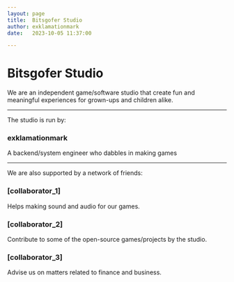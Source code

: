 ```yaml
---
layout: page
title:  Bitsgofer Studio
author: exklamationmark
date:   2023-10-05 11:37:00

---
```


# Bitsgofer Studio

We are an independent game/software studio that create fun and meaningful experiences for grown-ups and children alike.

******

The studio is run by:

### exklamationmark

A backend/system engineer who dabbles in making games

******

We are also supported by a network of friends:

### [collaborator_1]

Helps making sound and audio for our games.

### [collaborator_2]

Contribute to some of the open-source games/projects by the studio.

### [collaborator_3]

Advise us on matters related to finance and business.
